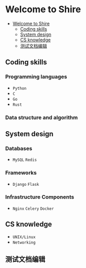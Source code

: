 # Welcome to Shire

<!-- TOC -->

- [Welcome to Shire](#welcome-to-shire)
    - [Coding skills](#coding-skills)
    - [System design](#system-design)
    - [CS knowledge](#cs-knowledge)
    - [测试文档编辑](#测试文档编辑)

<!-- /TOC -->

## Coding skills

### Programming languages

- `Python`
- `C`
- `Go`
- `Rust`

### Data structure and algorithm

## System design

### Databases

- `MySQL` `Redis`

### Frameworks

- `Django` `Flask`

### Infrastructure Components

- `Nginx` `Celery` `Docker`

## CS knowledge

- `UNIX/Linux`
- `Networking`

## 测试文档编辑
